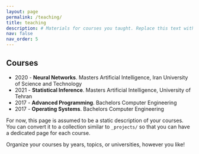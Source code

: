 ```yaml
---
layout: page
permalink: /teaching/
title: teaching
description: # Materials for courses you taught. Replace this text with your description.
nav: false
nav_order: 5
---
```


## Courses

  - 2020 - **Neural Networks**. Masters Artificial Intelligence, Iran University of Science and Technology
  - 2021 - **Statistical Inference**. Masters Artificial Intelligence, University of Tehran
  - 2017 - **Advanced Programming**. Bachelors Computer Engineering
  - 2017 - **Operating Systems**. Bachelors Computer Engineering


For now, this page is assumed to be a static description of your courses. You can convert it to a collection similar to `_projects/` so that you can have a dedicated page for each course.

Organize your courses by years, topics, or universities, however you like!
